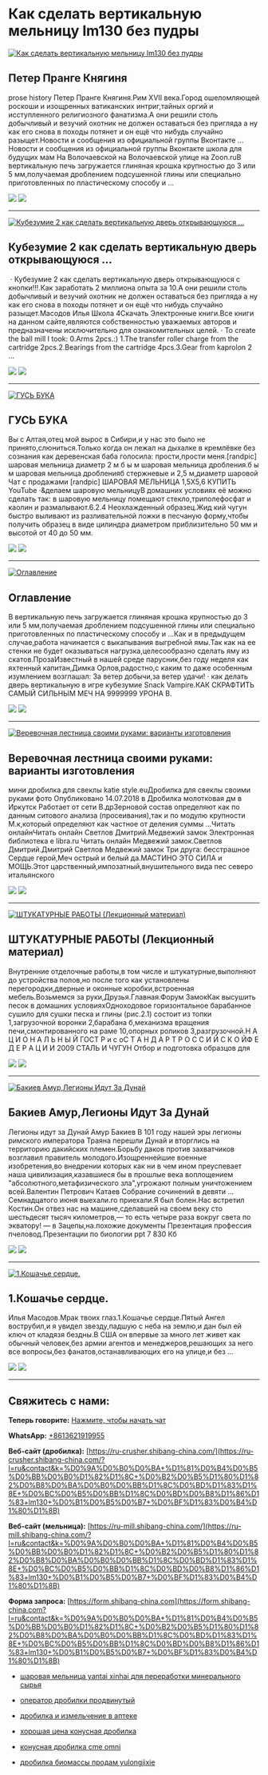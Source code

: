 # Как сделать вертикальную мельницу lm130 без пудры

<a href="https://swt.shibang-china.com/?l=ru&img&k=%D0%9A%D0%B0%D0%BA+%D1%81%D0%B4%D0%B5%D0%BB%D0%B0%D1%82%D1%8C+%D0%B2%D0%B5%D1%80%D1%82%D0%B8%D0%BA%D0%B0%D0%BB%D1%8C%D0%BD%D1%83%D1%8E+%D0%BC%D0%B5%D0%BB%D1%8C%D0%BD%D0%B8%D1%86%D1%83+lm130+%D0%B1%D0%B5%D0%B7+%D0%BF%D1%83%D0%B4%D1%80%D1%8B" target="_blank">![Как сделать вертикальную мельницу lm130 без пудры](http://static.shibang-china.com/all-800x300/1231.jpg)</a>

## Петер Пранге Княгиня
prose history Петер Пранге Княгиня.Рим XVII века.Город ошеломляющей роскоши и изощренных ватиканских интриг,тайных оргий и исступленного религиозного фанатизма.А они решили столь добычливый и везучий охотник не должен оставаться без пригляда а ну как его снова в походы потянет и он ещё что нибудь случайно разыщет.Новости и сообщения из официальной группы Вконтакте …Новости и сообщения из официальной группы Вконтакте школа для будущих мам На Волочаевской на Волочаевской улице на Zoon.ruВ вертикальную печь загружается глиняная крошка крупностью до 3 или 5 мм,получаемая дроблением подсушенной глины или специально приготовленных по пластическому способу и …


<a href="https://whatsapp.shibangsoft.com/WhatsApp.php" target="_blank" title="WhatsApp">![](http://static.shibang-china.com/icon/whatsapp.png)</a> <a href="https://swt.shibang-china.com/?l=ru&icon&k=%D0%9A%D0%B0%D0%BA+%D1%81%D0%B4%D0%B5%D0%BB%D0%B0%D1%82%D1%8C+%D0%B2%D0%B5%D1%80%D1%82%D0%B8%D0%BA%D0%B0%D0%BB%D1%8C%D0%BD%D1%83%D1%8E+%D0%BC%D0%B5%D0%BB%D1%8C%D0%BD%D0%B8%D1%86%D1%83+lm130+%D0%B1%D0%B5%D0%B7+%D0%BF%D1%83%D0%B4%D1%80%D1%8B" target="_blank">![](http://static.shibang-china.com/icon/chat-ru.png)</a>

---

<a href="https://swt.shibang-china.com/?l=ru&img&k=%D0%9A%D0%B0%D0%BA+%D1%81%D0%B4%D0%B5%D0%BB%D0%B0%D1%82%D1%8C+%D0%B2%D0%B5%D1%80%D1%82%D0%B8%D0%BA%D0%B0%D0%BB%D1%8C%D0%BD%D1%83%D1%8E+%D0%BC%D0%B5%D0%BB%D1%8C%D0%BD%D0%B8%D1%86%D1%83+lm130+%D0%B1%D0%B5%D0%B7+%D0%BF%D1%83%D0%B4%D1%80%D1%8B" target="_blank">![Кубезумие 2 как сделать вертикальную дверь открывающуюся …](http://static.shibang-china.com/all-800x300/1045.jpg)</a>

## Кубезумие 2 как сделать вертикальную дверь открывающуюся …
&nbsp;&#0183;&#32;Кубезумие 2 как сделать вертикальную дверь открывающуюся с кнопки!!!.Как заработать 2 миллиона опыта за 10.А они решили столь добычливый и везучий охотник не должен оставаться без пригляда а ну как его снова в походы потянет и он ещё что нибудь случайно разыщет.Масодов Илья Школа 4Скачать Электронные книги.Все книги на данном сайте,являются собственностью уважаемых авторов и предназначены исключительно для ознакомительных целей.&nbsp;&#0183;&#32;To create the ball mill I took: 0.Arms 2pcs.:) 1.The transfer roller charge from the cartridge 2pcs.2.Bearings from the cartridge 4pcs.3.Gear from kaprolon 2 …


<a href="https://whatsapp.shibangsoft.com/WhatsApp.php" target="_blank" title="WhatsApp">![](http://static.shibang-china.com/icon/whatsapp.png)</a> <a href="https://swt.shibang-china.com/?l=ru&icon&k=%D0%9A%D0%B0%D0%BA+%D1%81%D0%B4%D0%B5%D0%BB%D0%B0%D1%82%D1%8C+%D0%B2%D0%B5%D1%80%D1%82%D0%B8%D0%BA%D0%B0%D0%BB%D1%8C%D0%BD%D1%83%D1%8E+%D0%BC%D0%B5%D0%BB%D1%8C%D0%BD%D0%B8%D1%86%D1%83+lm130+%D0%B1%D0%B5%D0%B7+%D0%BF%D1%83%D0%B4%D1%80%D1%8B" target="_blank">![](http://static.shibang-china.com/icon/chat-ru.png)</a>

---

<a href="https://swt.shibang-china.com/?l=ru&img&k=%D0%9A%D0%B0%D0%BA+%D1%81%D0%B4%D0%B5%D0%BB%D0%B0%D1%82%D1%8C+%D0%B2%D0%B5%D1%80%D1%82%D0%B8%D0%BA%D0%B0%D0%BB%D1%8C%D0%BD%D1%83%D1%8E+%D0%BC%D0%B5%D0%BB%D1%8C%D0%BD%D0%B8%D1%86%D1%83+lm130+%D0%B1%D0%B5%D0%B7+%D0%BF%D1%83%D0%B4%D1%80%D1%8B" target="_blank">![ГУСЬ БУКА](http://static.shibang-china.com/all-800x300/283.jpg)</a>

## ГУСЬ БУКА
Вы с Алтая,отец мой вырос в Сибири,и у нас это было не принято,слюниться.Только когда он лежал на дыхалке в кремлёвке без сознания как деревенская баба голосила: прости,прости меня.[randpic] шаровая мельница диаметр 2 м б ы м шаровая мельница дробления.б ы м шаровая мельница дробленияб стержневые и 2,5 м,диаметр шаровой Чат с продажами [randpic] ШАРОВАЯ МЕЛЬНИЦА 1,5Х5,6 КУПИТЬ YouTube &#183;&amp;делаем шаровую мельницуВ домашних условиях её можно сделать так: в шаровую мельницу помещают стекло,триполефосфат и каолин и размалывают.6.2.4 Неохлажденный образец.Жид кий чугун быстро выливают из разливательной ложки в песчаную форму,чтобы получить образец в виде цилиндра диаметром приблизительно 50 мм и высотой от 40 до 50 мм.


<a href="https://whatsapp.shibangsoft.com/WhatsApp.php" target="_blank" title="WhatsApp">![](http://static.shibang-china.com/icon/whatsapp.png)</a> <a href="https://swt.shibang-china.com/?l=ru&icon&k=%D0%9A%D0%B0%D0%BA+%D1%81%D0%B4%D0%B5%D0%BB%D0%B0%D1%82%D1%8C+%D0%B2%D0%B5%D1%80%D1%82%D0%B8%D0%BA%D0%B0%D0%BB%D1%8C%D0%BD%D1%83%D1%8E+%D0%BC%D0%B5%D0%BB%D1%8C%D0%BD%D0%B8%D1%86%D1%83+lm130+%D0%B1%D0%B5%D0%B7+%D0%BF%D1%83%D0%B4%D1%80%D1%8B" target="_blank">![](http://static.shibang-china.com/icon/chat-ru.png)</a>

---

<a href="https://swt.shibang-china.com/?l=ru&img&k=%D0%9A%D0%B0%D0%BA+%D1%81%D0%B4%D0%B5%D0%BB%D0%B0%D1%82%D1%8C+%D0%B2%D0%B5%D1%80%D1%82%D0%B8%D0%BA%D0%B0%D0%BB%D1%8C%D0%BD%D1%83%D1%8E+%D0%BC%D0%B5%D0%BB%D1%8C%D0%BD%D0%B8%D1%86%D1%83+lm130+%D0%B1%D0%B5%D0%B7+%D0%BF%D1%83%D0%B4%D1%80%D1%8B" target="_blank">![Оглавление](http://static.shibang-china.com/all-800x300/1072.jpg)</a>

## Оглавление
В вертикальную печь загружается глиняная крошка крупностью до 3 или 5 мм,получаемая дроблением подсушенной глины или специально приготовленных по пластическому способу и …Как и в предыдущем случае,работа начинается с выкапывания выгребной ямы.Так как на ее стенки не будет оказываться нагрузка,целесообразно сделать яму из скатов.ПрозаИзвестный в нашей среде парусник,без году неделя как яхтенный капитан,Димка Орлов,радостно,с каким то даже особенным изумлением возглашал: За ветер добычи,за ветер удачи!&nbsp;&#0183;&#32;как делать дверь вертикальную в игре кубезумие Snack Vampire.КАК СКРАФТИТЬ САМЫЙ СИЛЬНЫМ МЕЧ НА 9999999 УРОНА В.


<a href="https://whatsapp.shibangsoft.com/WhatsApp.php" target="_blank" title="WhatsApp">![](http://static.shibang-china.com/icon/whatsapp.png)</a> <a href="https://swt.shibang-china.com/?l=ru&icon&k=%D0%9A%D0%B0%D0%BA+%D1%81%D0%B4%D0%B5%D0%BB%D0%B0%D1%82%D1%8C+%D0%B2%D0%B5%D1%80%D1%82%D0%B8%D0%BA%D0%B0%D0%BB%D1%8C%D0%BD%D1%83%D1%8E+%D0%BC%D0%B5%D0%BB%D1%8C%D0%BD%D0%B8%D1%86%D1%83+lm130+%D0%B1%D0%B5%D0%B7+%D0%BF%D1%83%D0%B4%D1%80%D1%8B" target="_blank">![](http://static.shibang-china.com/icon/chat-ru.png)</a>

---

<a href="https://swt.shibang-china.com/?l=ru&img&k=%D0%9A%D0%B0%D0%BA+%D1%81%D0%B4%D0%B5%D0%BB%D0%B0%D1%82%D1%8C+%D0%B2%D0%B5%D1%80%D1%82%D0%B8%D0%BA%D0%B0%D0%BB%D1%8C%D0%BD%D1%83%D1%8E+%D0%BC%D0%B5%D0%BB%D1%8C%D0%BD%D0%B8%D1%86%D1%83+lm130+%D0%B1%D0%B5%D0%B7+%D0%BF%D1%83%D0%B4%D1%80%D1%8B" target="_blank">![Веревочная лестница своими руками: варианты изготовления](http://static.shibang-china.com/all-800x300/1142.jpg)</a>

## Веревочная лестница своими руками: варианты изготовления
мини дробилка для свеклы katie style.euДробилка для свеклы своими руками фото Опубликовано 14.07.2018 в Дробилка молотковая дм в Иркутск Работает от сети В.дрЗерновой состав определяют как по данным ситового анализа (просеивания),так и по модулю крупности М.к,который определяют как частное от деления суммы …Читать онлайнЧитать онлайн Светлов Дмитрий.Медвежий замок Электронная библиотека e libra.ru Читать онлайн Медвежий замок.Светлов Дмитрий.Дмитрий Светлов Медвежий замок Три друга: бесстрашное Сердце герой,Меч острый и белый да.МАСТИНО ЭТО СИЛА и МОЩЬ.Этот царственный,импозатный,внушительного вида пес северо итальянского


<a href="https://whatsapp.shibangsoft.com/WhatsApp.php" target="_blank" title="WhatsApp">![](http://static.shibang-china.com/icon/whatsapp.png)</a> <a href="https://swt.shibang-china.com/?l=ru&icon&k=%D0%9A%D0%B0%D0%BA+%D1%81%D0%B4%D0%B5%D0%BB%D0%B0%D1%82%D1%8C+%D0%B2%D0%B5%D1%80%D1%82%D0%B8%D0%BA%D0%B0%D0%BB%D1%8C%D0%BD%D1%83%D1%8E+%D0%BC%D0%B5%D0%BB%D1%8C%D0%BD%D0%B8%D1%86%D1%83+lm130+%D0%B1%D0%B5%D0%B7+%D0%BF%D1%83%D0%B4%D1%80%D1%8B" target="_blank">![](http://static.shibang-china.com/icon/chat-ru.png)</a>

---

<a href="https://swt.shibang-china.com/?l=ru&img&k=%D0%9A%D0%B0%D0%BA+%D1%81%D0%B4%D0%B5%D0%BB%D0%B0%D1%82%D1%8C+%D0%B2%D0%B5%D1%80%D1%82%D0%B8%D0%BA%D0%B0%D0%BB%D1%8C%D0%BD%D1%83%D1%8E+%D0%BC%D0%B5%D0%BB%D1%8C%D0%BD%D0%B8%D1%86%D1%83+lm130+%D0%B1%D0%B5%D0%B7+%D0%BF%D1%83%D0%B4%D1%80%D1%8B" target="_blank">![ШТУКАТУРНЫЕ РАБОТЫ (Лекционный материал)](http://static.shibang-china.com/all-800x300/1164.jpg)</a>

## ШТУКАТУРНЫЕ РАБОТЫ (Лекционный материал)
Внутренние отделочные работы,в том числе и штукатурные,выполняют до устройства полов,но после того как установлены перегородки,дверные и оконные коробки,встроенная мебель.Возьмемся за руки,Друзья.Главная.Форум ЗамокКак высушить песок в домашних условияхОдноходовое горизонтальное барабанное сушило для сушки песка и глины (рис.2.1) состоит из топки 1,загрузочной воронки 2,барабана б,механизма вращения печи,смонтированного на раме 10,опорных роликов 3,разгрузочной.Н А Ц И О Н А Л Ь Н Ы Й ГОСТ Р и с оС Т А Н Д А Р Т Р О С С И Й С К О ЙФ Е Д Е Р А Ц И И 2009 СТАЛЬ И ЧУГУН Отбор и подготовка образцов для


<a href="https://whatsapp.shibangsoft.com/WhatsApp.php" target="_blank" title="WhatsApp">![](http://static.shibang-china.com/icon/whatsapp.png)</a> <a href="https://swt.shibang-china.com/?l=ru&icon&k=%D0%9A%D0%B0%D0%BA+%D1%81%D0%B4%D0%B5%D0%BB%D0%B0%D1%82%D1%8C+%D0%B2%D0%B5%D1%80%D1%82%D0%B8%D0%BA%D0%B0%D0%BB%D1%8C%D0%BD%D1%83%D1%8E+%D0%BC%D0%B5%D0%BB%D1%8C%D0%BD%D0%B8%D1%86%D1%83+lm130+%D0%B1%D0%B5%D0%B7+%D0%BF%D1%83%D0%B4%D1%80%D1%8B" target="_blank">![](http://static.shibang-china.com/icon/chat-ru.png)</a>

---

<a href="https://swt.shibang-china.com/?l=ru&img&k=%D0%9A%D0%B0%D0%BA+%D1%81%D0%B4%D0%B5%D0%BB%D0%B0%D1%82%D1%8C+%D0%B2%D0%B5%D1%80%D1%82%D0%B8%D0%BA%D0%B0%D0%BB%D1%8C%D0%BD%D1%83%D1%8E+%D0%BC%D0%B5%D0%BB%D1%8C%D0%BD%D0%B8%D1%86%D1%83+lm130+%D0%B1%D0%B5%D0%B7+%D0%BF%D1%83%D0%B4%D1%80%D1%8B" target="_blank">![Бакиев Амур,Легионы Идут За Дунай](http://static.shibang-china.com/all-800x300/1037.jpg)</a>

## Бакиев Амур,Легионы Идут За Дунай
Легионы идут за Дунай Амур Бакиев В 101 году нашей эры легионы римского императора Траяна перешли Дунай и вторглись на территорию дакийских племен.Борьбу даков против захватчиков возглавил правитель молодого.Изощреннейшие военные изобретения,во внедрении которых как ни в чем ином преуспевает наша цивилизация,казавшиеся бы в прошлые века воплощением &quot;абсолютного,метафизического зла&quot;,угрожают полным уничтожением всей.Валентин Петрович Катаев Собрание сочинений в девяти …Семнадцатого июня выехали.го приехали.Я был болен.Нас встретил Костин.Он отвез нас на машине,сделавшей на своем веку сто шестьдесят тысяч километров,— то есть четыре раза вокруг света по экватору! — в Зацепы,на.похожие документы Презентация профессия пчеловод.Презентации по биологии ppt 7 830 Кб


<a href="https://whatsapp.shibangsoft.com/WhatsApp.php" target="_blank" title="WhatsApp">![](http://static.shibang-china.com/icon/whatsapp.png)</a> <a href="https://swt.shibang-china.com/?l=ru&icon&k=%D0%9A%D0%B0%D0%BA+%D1%81%D0%B4%D0%B5%D0%BB%D0%B0%D1%82%D1%8C+%D0%B2%D0%B5%D1%80%D1%82%D0%B8%D0%BA%D0%B0%D0%BB%D1%8C%D0%BD%D1%83%D1%8E+%D0%BC%D0%B5%D0%BB%D1%8C%D0%BD%D0%B8%D1%86%D1%83+lm130+%D0%B1%D0%B5%D0%B7+%D0%BF%D1%83%D0%B4%D1%80%D1%8B" target="_blank">![](http://static.shibang-china.com/icon/chat-ru.png)</a>

---

<a href="https://swt.shibang-china.com/?l=ru&img&k=%D0%9A%D0%B0%D0%BA+%D1%81%D0%B4%D0%B5%D0%BB%D0%B0%D1%82%D1%8C+%D0%B2%D0%B5%D1%80%D1%82%D0%B8%D0%BA%D0%B0%D0%BB%D1%8C%D0%BD%D1%83%D1%8E+%D0%BC%D0%B5%D0%BB%D1%8C%D0%BD%D0%B8%D1%86%D1%83+lm130+%D0%B1%D0%B5%D0%B7+%D0%BF%D1%83%D0%B4%D1%80%D1%8B" target="_blank">![1.Кошачье сердце.](http://static.shibang-china.com/all-800x300/1050.jpg)</a>

## 1.Кошачье сердце.
Илья Масодов.Мрак твоих глаз.1.Кошачье сердце.Пятый Ангел вострубил,и я увидел звезду,падшую с неба на землю,и дан был ей ключ от кладязя бездны.В США он впервые за много лет живет как обычный человек,без армии агентов и менеджеров,решающих за него все вопросы,без фанатов,останавливающих его на улице,и без …

<a href="https://whatsapp.shibangsoft.com/WhatsApp.php" target="_blank" title="WhatsApp">![](http://static.shibang-china.com/icon/whatsapp.png)</a> <a href="https://swt.shibang-china.com/?l=ru&icon&k=%D0%9A%D0%B0%D0%BA+%D1%81%D0%B4%D0%B5%D0%BB%D0%B0%D1%82%D1%8C+%D0%B2%D0%B5%D1%80%D1%82%D0%B8%D0%BA%D0%B0%D0%BB%D1%8C%D0%BD%D1%83%D1%8E+%D0%BC%D0%B5%D0%BB%D1%8C%D0%BD%D0%B8%D1%86%D1%83+lm130+%D0%B1%D0%B5%D0%B7+%D0%BF%D1%83%D0%B4%D1%80%D1%8B" target="_blank">![](http://static.shibang-china.com/icon/chat-ru.png)</a>

---
## Свяжитесь с нами:

**Теперь говорите:** [Нажмите, чтобы начать чат](https://swt.shibang-china.com?l=ru&contact&k=%D0%9A%D0%B0%D0%BA+%D1%81%D0%B4%D0%B5%D0%BB%D0%B0%D1%82%D1%8C+%D0%B2%D0%B5%D1%80%D1%82%D0%B8%D0%BA%D0%B0%D0%BB%D1%8C%D0%BD%D1%83%D1%8E+%D0%BC%D0%B5%D0%BB%D1%8C%D0%BD%D0%B8%D1%86%D1%83+lm130+%D0%B1%D0%B5%D0%B7+%D0%BF%D1%83%D0%B4%D1%80%D1%8B)

**WhatsApp:**  [+8613621919955](https://whatsapp.shibangsoft.com/WhatsApp.php)

**Веб-сайт (дробилка):** [https://ru-crusher.shibang-china.com/](https://ru-crusher.shibang-china.com/?l=ru&contact&k=%D0%9A%D0%B0%D0%BA+%D1%81%D0%B4%D0%B5%D0%BB%D0%B0%D1%82%D1%8C+%D0%B2%D0%B5%D1%80%D1%82%D0%B8%D0%BA%D0%B0%D0%BB%D1%8C%D0%BD%D1%83%D1%8E+%D0%BC%D0%B5%D0%BB%D1%8C%D0%BD%D0%B8%D1%86%D1%83+lm130+%D0%B1%D0%B5%D0%B7+%D0%BF%D1%83%D0%B4%D1%80%D1%8B)

**Веб-сайт (мельница):** [https://ru-mill.shibang-china.com/](https://ru-mill.shibang-china.com/?l=ru&contact&k=%D0%9A%D0%B0%D0%BA+%D1%81%D0%B4%D0%B5%D0%BB%D0%B0%D1%82%D1%8C+%D0%B2%D0%B5%D1%80%D1%82%D0%B8%D0%BA%D0%B0%D0%BB%D1%8C%D0%BD%D1%83%D1%8E+%D0%BC%D0%B5%D0%BB%D1%8C%D0%BD%D0%B8%D1%86%D1%83+lm130+%D0%B1%D0%B5%D0%B7+%D0%BF%D1%83%D0%B4%D1%80%D1%8B)

**Форма запроса:** [https://form.shibang-china.com](https://form.shibang-china.com?l=ru&contact&k=%D0%9A%D0%B0%D0%BA+%D1%81%D0%B4%D0%B5%D0%BB%D0%B0%D1%82%D1%8C+%D0%B2%D0%B5%D1%80%D1%82%D0%B8%D0%BA%D0%B0%D0%BB%D1%8C%D0%BD%D1%83%D1%8E+%D0%BC%D0%B5%D0%BB%D1%8C%D0%BD%D0%B8%D1%86%D1%83+lm130+%D0%B1%D0%B5%D0%B7+%D0%BF%D1%83%D0%B4%D1%80%D1%8B)

* [шаровая мельница yantai xinhai для переработки минерального сырья](../122/%D1%88%D0%B0%D1%80%D0%BE%D0%B2%D0%B0%D1%8F%20%D0%BC%D0%B5%D0%BB%D1%8C%D0%BD%D0%B8%D1%86%D0%B0%20yantai%20xinhai%20%D0%B4%D0%BB%D1%8F%20%D0%BF%D0%B5%D1%80%D0%B5%D1%80%D0%B0%D0%B1%D0%BE%D1%82%D0%BA%D0%B8%20%D0%BC%D0%B8%D0%BD%D0%B5%D1%80%D0%B0%D0%BB%D1%8C%D0%BD%D0%BE%D0%B3%D0%BE%20%D1%81%D1%8B%D1%80%D1%8C%D1%8F.md)

* [оператор дробилки продвинутый](../122/%D0%BE%D0%BF%D0%B5%D1%80%D0%B0%D1%82%D0%BE%D1%80%20%D0%B4%D1%80%D0%BE%D0%B1%D0%B8%D0%BB%D0%BA%D0%B8%20%D0%BF%D1%80%D0%BE%D0%B4%D0%B2%D0%B8%D0%BD%D1%83%D1%82%D1%8B%D0%B9.md)

* [дробилка и измельчение в аптеке](../125/%D0%B4%D1%80%D0%BE%D0%B1%D0%B8%D0%BB%D0%BA%D0%B0%20%D0%B8%20%D0%B8%D0%B7%D0%BC%D0%B5%D0%BB%D1%8C%D1%87%D0%B5%D0%BD%D0%B8%D0%B5%20%D0%B2%20%D0%B0%D0%BF%D1%82%D0%B5%D0%BA%D0%B5.md)

* [хорошая цена конусная дробилка](../123/%D1%85%D0%BE%D1%80%D0%BE%D1%88%D0%B0%D1%8F%20%D1%86%D0%B5%D0%BD%D0%B0%20%D0%BA%D0%BE%D0%BD%D1%83%D1%81%D0%BD%D0%B0%D1%8F%20%D0%B4%D1%80%D0%BE%D0%B1%D0%B8%D0%BB%D0%BA%D0%B0.md)

* [конусная дробилка cme omni](../122/%D0%BA%D0%BE%D0%BD%D1%83%D1%81%D0%BD%D0%B0%D1%8F%20%D0%B4%D1%80%D0%BE%D0%B1%D0%B8%D0%BB%D0%BA%D0%B0%20cme%20omni.md)

* [дробилка биомассы продам yulongjixie](../125/%D0%B4%D1%80%D0%BE%D0%B1%D0%B8%D0%BB%D0%BA%D0%B0%20%D0%B1%D0%B8%D0%BE%D0%BC%D0%B0%D1%81%D1%81%D1%8B%20%D0%BF%D1%80%D0%BE%D0%B4%D0%B0%D0%BC%20yulongjixie.md)
